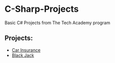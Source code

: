 # C-Sharp-Projects
Basic C# Projects from The Tech Academy program


<h2>Projects:</h2>
  
<ul>
  <li><a href="https://github.com/Kdooby/Basic-C-Sharp-Projects/tree/main/AnotherInsuranceCompany">Car Insurance</li>
  <li><a href="https://github.com/Kdooby/Basic-C-Sharp-Projects/tree/main/TwentyOne/TwentyOne">Black Jack</li>  
</ul>


